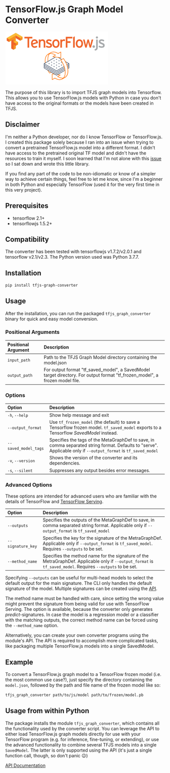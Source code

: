 # TensorFlow.js Graph Model Converter

![TFJS Graph Converter Logo](/docs/logo.png)

The purpose of this library is to import TFJS graph models into Tensorflow.
This allows you to use TensorFlow.js models with Python in case you don't
have access to the original formats or the models have been created in TFJS.

## Disclaimer

I'm neither a Python developer, nor do I know TensorFlow or TensorFlow.js.
I created this package solely because I ran into an issue when trying to convert
a pretrained TensorFlow.js model into a different format. I didn't have access to
the pretrained original TF model and didn't have the resources to train it myself.
I soon learned that I'm not alone with this [issue](https://github.com/tensorflow/tfjs/issues/1575)
so I sat down and wrote this little library.

If you find any part of the code to be non-idiomatic or know of a simpler way to
achieve certain things, feel free to let me know, since I'm a beginner in both
Python and especially TensorFlow (used it for the very first time in this
very project).

## Prerequisites

* tensorflow 2.1+
* tensorflowjs 1.5.2+

## Compatibility

The converter has been tested with tensorflowjs v1.7.2/v2.0.1 and tensorflow v2.1/v2.3.
The Python version used was Python 3.7.7.

## Installation

```sh
pip install tfjs-graph-converter
```

## Usage

After the installation, you can run the packaged `tfjs_graph_converter` binary
for quick and easy model conversion.

### Positional Arguments

 | Positional Argument | Description |
 | :--- | :--- |
 | `input_path` | Path to the TFJS Graph Model directory containing the model.json |
 | `output_path` | For output format "tf_saved_model", a SavedModel target directory. For output format "tf_frozen_model", a frozen model file. |

### Options

| Option | Description |
| :--- | :--- |
| `-h`, `--help` | Show help message and exit |
| `--output_format` | Use `tf_frozen_model` (the default) to save a Tensorflow frozen model. `tf_saved_model` exports to a Tensorflow _SavedModel_ instead. |
| `--saved_model_tags` | Specifies the tags of the MetaGraphDef to save, in comma separated string format. Defaults to "serve". Applicable only if `--output_format` is `tf_saved_model` |
| `-v`, `--version` | Shows the version of the converter and its dependencies. |
| `-s`, `--silent` | Suppresses any output besides error messages. |

### Advanced Options

These options are intended for advanced users who are familiar with the details of TensorFlow and [TensorFlow Serving](https://www.tensorflow.org/tfx/guide/serving).

| Option | Description |
| :--- | :--- |
| `--outputs` | Specifies the outputs of the MetaGraphDef to save, in comma separated string format. Applicable only if `--output_format` is `tf_saved_model` |
| `--signature_key` | Specifies the key for the signature of the MetraGraphDef. Applicable only if `--output_format` is `tf_saved_model`. Requires `--outputs` to be set. |
| `--method_name` | Specifies the method name for the signature of the MetraGraphDef. Applicable only if `--output_format` is `tf_saved_model`. Requires `--outputs` to be set. |

Specifying ``--outputs`` can be useful for multi-head models to select the default
output for the main signature. The CLI only handles the default signature of
the model. Multiple signatures can be created using the [API](https://github.com/patlevin/tfjs-to-tf/blob/master/docs/api.rst).

The method name must be handled with care, since setting the wrong value might
prevent the signature from being valid for use with TensorFlow Serving.
The option is available, because the converter only generates
*predict*-signatures. In case the model is a regression model or a classifier
with the matching outputs, the correct method name can be forced using the
``--method_name`` option.

Alternatively, you can create your own converter programs using the module's API.
The API is required to accomplish more complicated tasks, like packaging multiple
TensorFlow.js models into a single SavedModel.

## Example

To convert a TensorFlow.js graph model to a TensorFlow frozen model (i.e. the
most common use case?), just specify the directory containing the `model.json`,
followed by the path and file name of the frozen model like so:

```sh
tfjs_graph_converter path/to/js/model path/to/frozen/model.pb
```

## Usage from within Python

The package installs the module `tfjs_graph_converter`, which contains all the
functionality used by the converter script.
You can leverage the API to either load TensorFlow.js graph models directly for
use with your TensorFlow program (e.g. for inference, fine-tuning, or extending),
or use the advanced functionality to combine several TFJS models into a single
`SavedModel`.
The latter is only supported using the API (it's just a single function call,
though, so don't panic 😉)

[API Documentation](./docs/modules.rst)
